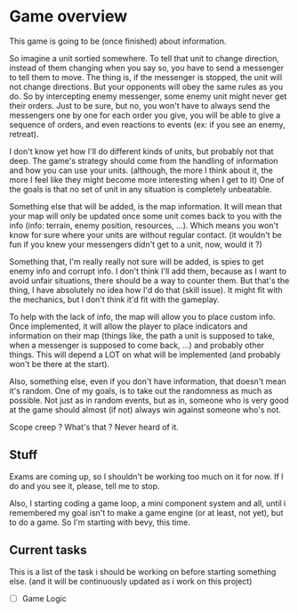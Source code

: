# Game overview

This game is going to be (once finished) about information.

So imagine a unit sortied somewhere.
To tell that unit to change direction, instead of them changing when you say
so, you have to send a messenger to tell them to move.
The thing is, if the messenger is stopped, the unit will not change directions.
But your opponents will obey the same rules as you do.
So by intercepting enemy messenger, some enemy unit might never get their orders.
Just to be sure, but no, you won't have to always send the messengers one by one
for each order you give, you will be able to give a sequence of orders, and even
reactions to events (ex: if you see an enemy, retreat).

I don't know yet how I'll do different kinds of units, but probably not that deep.
The game's strategy should come from the handling of information and how you
can use your units.
(although, the more I think about it, the more I feel like they might become
more interesting when I get to it)
One of the goals is that no set of unit in any situation is completely unbeatable.

Something else that will be added, is the map information.
It will mean that your map will only be updated once some unit comes back to
you with the info (info: terrain, enemy position, resources, ...).
Which means you won't know for sure where your units are without regular contact.
(it wouldn't be fun if you knew your messengers didn't get to a unit, now, would
it ?)

Something that, I'm really really not sure will be added, is spies to get enemy
info and corrupt info.
I don't think I'll add them, because as I want to avoid unfair situations, there
should be a way to counter them.
But that's the thing, I have absolutely no idea how I'd do that (skill issue).
It might fit with the mechanics, but I don't think it'd fit with the gameplay.

To help with the lack of info, the map will allow you to place custom info.
Once implemented, it will allow the player to place indicators and information
on their map (things like, the path a unit is supposed to take, when a messenger
is supposed to come back, ...)
and probably other things. This will depend a LOT on what will be implemented
(and probably won't be there at the start).

Also, something else, even if you don't have information, that doesn't mean it's
random.
One of my goals, is to take out the randomness as much as possible.
Not just as in random events, but as in, someone who is very good at the game
should almost (if not) always win against someone who's not.

Scope creep ? What's that ? Never heard of it.

## Stuff

Exams are coming up, so I shouldn't be working too much on it for now.
If I do and you see it, please, tell me to stop.

Also, I starting coding a game loop, a mini component system and all, until i
remembered my goal isn't to make a game engine (or at least, not yet), but to do
a game.
So I'm starting with bevy, this time.

## Current tasks

This is a list of the task i should be working on before starting something else.
(and it will be continuously updated as i work on this project)

- [ ] Game Logic
